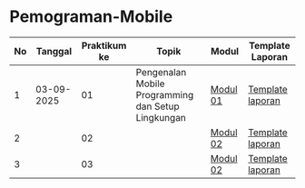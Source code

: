 # Pemograman-Mobile


| No | Tanggal    | Praktikum ke | Topik | Modul | Template Laporan |
|----|------------|--------------|-------|-------|------------------|
| 1  | 03-09-2025 | 01           | Pengenalan Mobile Programming dan Setup Lingkungan | [Modul 01](#) | [Template laporan](#) |
| 2  |  | 02           |  | [Modul 02](#) | [Template laporan](#) |
| 3  |  | 03           | | [Modul 02](#) | [Template laporan](#) |
